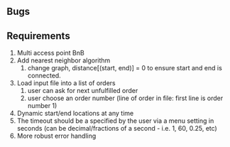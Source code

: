 ## Bugs
## Requirements
1. Multi access point BnB
2. Add nearest neighbor algorithm
   1. change graph, distance[(start, end)] = 0 to ensure start and end is connected.
3. Load input file into a list of orders
   1. user can ask for next unfulfilled order
   2. user choose an order number (line of order in file: first line is order number 1)
4. Dynamic start/end locations at any time
5. The timeout should be a specified by the user via a menu setting in seconds (can be decimal/fractions of a second - i.e. 1, 60, 0.25, etc)
6. More robust error handling